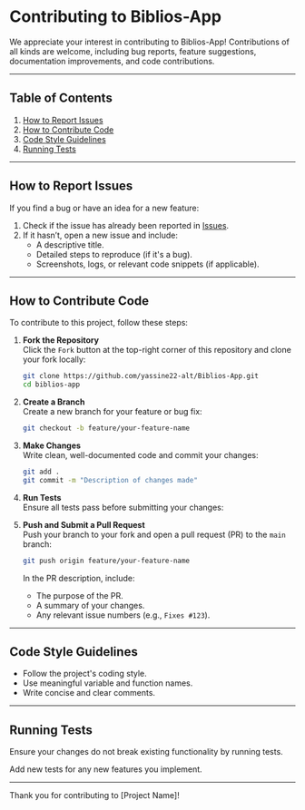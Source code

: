 # Contributing to Biblios-App

We appreciate your interest in contributing to Biblios-App! Contributions of all kinds are welcome, including bug reports, feature suggestions, documentation improvements, and code contributions.

---

## Table of Contents
1. [How to Report Issues](#how-to-report-issues)
2. [How to Contribute Code](#how-to-contribute-code)
3. [Code Style Guidelines](#code-style-guidelines)
4. [Running Tests](#running-tests)

---

## How to Report Issues

If you find a bug or have an idea for a new feature:
1. Check if the issue has already been reported in [Issues](./issues).
2. If it hasn’t, open a new issue and include:
   - A descriptive title.
   - Detailed steps to reproduce (if it's a bug).
   - Screenshots, logs, or relevant code snippets (if applicable).

---

## How to Contribute Code

To contribute to this project, follow these steps:

1. **Fork the Repository**  
   Click the `Fork` button at the top-right corner of this repository and clone your fork locally:
   ```bash
   git clone https://github.com/yassine22-alt/Biblios-App.git
   cd biblios-app
   ```

2. **Create a Branch**  
   Create a new branch for your feature or bug fix:
   ```bash
   git checkout -b feature/your-feature-name
   ```

3. **Make Changes**  
   Write clean, well-documented code and commit your changes:
   ```bash
   git add .
   git commit -m "Description of changes made"
   ```

4. **Run Tests**  
   Ensure all tests pass before submitting your changes:
   

6. **Push and Submit a Pull Request**  
   Push your branch to your fork and open a pull request (PR) to the `main` branch:
   ```bash
   git push origin feature/your-feature-name
   ```

   In the PR description, include:
   - The purpose of the PR.
   - A summary of your changes.
   - Any relevant issue numbers (e.g., `Fixes #123`).

---

## Code Style Guidelines

- Follow the project's coding style.
- Use meaningful variable and function names.
- Write concise and clear comments.

---

## Running Tests

Ensure your changes do not break existing functionality by running tests.

Add new tests for any new features you implement.

---

Thank you for contributing to [Project Name]!
